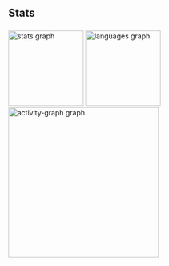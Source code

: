 <h2 align="left">Stats</h2>

###

<div align="left">
  <img src="https://github-readme-stats.vercel.app/api?username=laads1912&hide_title=false&hide_rank=false&show_icons=false&include_all_commits=true&count_private=true&disable_animations=false&theme=gruvbox_light&locale=en&hide_border=false&order=1" height="150" alt="stats graph"  />
  <img src="https://github-readme-stats.vercel.app/api/top-langs?username=laads1912&locale=en&hide_title=false&layout=compact&card_width=320&langs_count=5&theme=gruvbox_light&hide_border=false&order=2" height="150" alt="languages graph"  />
  <img src="https://github-readme-activity-graph.vercel.app/graph?username=laads1912&radius=16&theme=gruvbox&area=true&order=5" height="300" alt="activity-graph graph"  />
</div>

###
